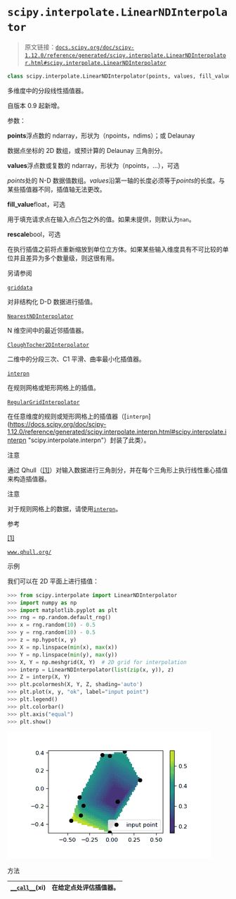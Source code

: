 # `scipy.interpolate.LinearNDInterpolator`

> 原文链接：[`docs.scipy.org/doc/scipy-1.12.0/reference/generated/scipy.interpolate.LinearNDInterpolator.html#scipy.interpolate.LinearNDInterpolator`](https://docs.scipy.org/doc/scipy-1.12.0/reference/generated/scipy.interpolate.LinearNDInterpolator.html#scipy.interpolate.LinearNDInterpolator)

```py
class scipy.interpolate.LinearNDInterpolator(points, values, fill_value=np.nan, rescale=False)
```

多维度中的分段线性插值器。

自版本 0.9 起新增。

参数：

**points**浮点数的 ndarray，形状为（npoints，ndims）；或 Delaunay

数据点坐标的 2D 数组，或预计算的 Delaunay 三角剖分。

**values**浮点数或复数的 ndarray，形状为（npoints，…），可选

*points*处的 N-D 数据值数组。*values*沿第一轴的长度必须等于*points*的长度。与某些插值器不同，插值轴无法更改。

**fill_value**float，可选

用于填充请求点在输入点凸包之外的值。如果未提供，则默认为`nan`。

**rescale**bool，可选

在执行插值之前将点重新缩放到单位立方体。如果某些输入维度具有不可比较的单位并且差异为多个数量级，则这很有用。

另请参阅

[`griddata`](https://docs.scipy.org/doc/scipy-1.12.0/reference/generated/scipy.interpolate.griddata.html#scipy.interpolate.griddata "scipy.interpolate.griddata")

对非结构化 D-D 数据进行插值。

[`NearestNDInterpolator`](https://docs.scipy.org/doc/scipy-1.12.0/reference/generated/scipy.interpolate.NearestNDInterpolator.html#scipy.interpolate.NearestNDInterpolator "scipy.interpolate.NearestNDInterpolator")

N 维空间中的最近邻插值器。

[`CloughTocher2DInterpolator`](https://docs.scipy.org/doc/scipy-1.12.0/reference/generated/scipy.interpolate.CloughTocher2DInterpolator.html#scipy.interpolate.CloughTocher2DInterpolator "scipy.interpolate.CloughTocher2DInterpolator")

二维中的分段三次、C1 平滑、曲率最小化插值器。

[`interpn`](https://docs.scipy.org/doc/scipy-1.12.0/reference/generated/scipy.interpolate.interpn.html#scipy.interpolate.interpn "scipy.interpolate.interpn")

在规则网格或矩形网格上的插值。

[`RegularGridInterpolator`](https://docs.scipy.org/doc/scipy-1.12.0/reference/generated/scipy.interpolate.RegularGridInterpolator.html#scipy.interpolate.RegularGridInterpolator "scipy.interpolate.RegularGridInterpolator")

在任意维度的规则或矩形网格上的插值器（[`interpn`](https://docs.scipy.org/doc/scipy-1.12.0/reference/generated/scipy.interpolate.interpn.html#scipy.interpolate.interpn "scipy.interpolate.interpn"）封装了此类）。

注意

通过 Qhull（[[1]](#rb6d8aaa8ff0b-1)）对输入数据进行三角剖分，并在每个三角形上执行线性重心插值来构造插值器。

注意

对于规则网格上的数据，请使用[`interpn`](https://docs.scipy.org/doc/scipy-1.12.0/reference/generated/scipy.interpolate.interpn.html#scipy.interpolate.interpn "scipy.interpolate.interpn")。

参考

[[1]](#id1)

[`www.qhull.org/`](http://www.qhull.org/)

示例

我们可以在 2D 平面上进行插值：

```py
>>> from scipy.interpolate import LinearNDInterpolator
>>> import numpy as np
>>> import matplotlib.pyplot as plt
>>> rng = np.random.default_rng()
>>> x = rng.random(10) - 0.5
>>> y = rng.random(10) - 0.5
>>> z = np.hypot(x, y)
>>> X = np.linspace(min(x), max(x))
>>> Y = np.linspace(min(y), max(y))
>>> X, Y = np.meshgrid(X, Y)  # 2D grid for interpolation
>>> interp = LinearNDInterpolator(list(zip(x, y)), z)
>>> Z = interp(X, Y)
>>> plt.pcolormesh(X, Y, Z, shading='auto')
>>> plt.plot(x, y, "ok", label="input point")
>>> plt.legend()
>>> plt.colorbar()
>>> plt.axis("equal")
>>> plt.show() 
```

![../../_images/scipy-interpolate-LinearNDInterpolator-1.png](img/189fed17272761c22bbe8a40534f280e.png)

方法

| [`__call__`](https://docs.scipy.org/doc/scipy/reference/generated/scipy.interpolate.LinearNDInterpolator.html#scipy.interpolate.LinearNDInterpolator.__call__ "scipy.interpolate.LinearNDInterpolator.__call__")(xi) | 在给定点处评估插值器。 |
| --- | --- |
